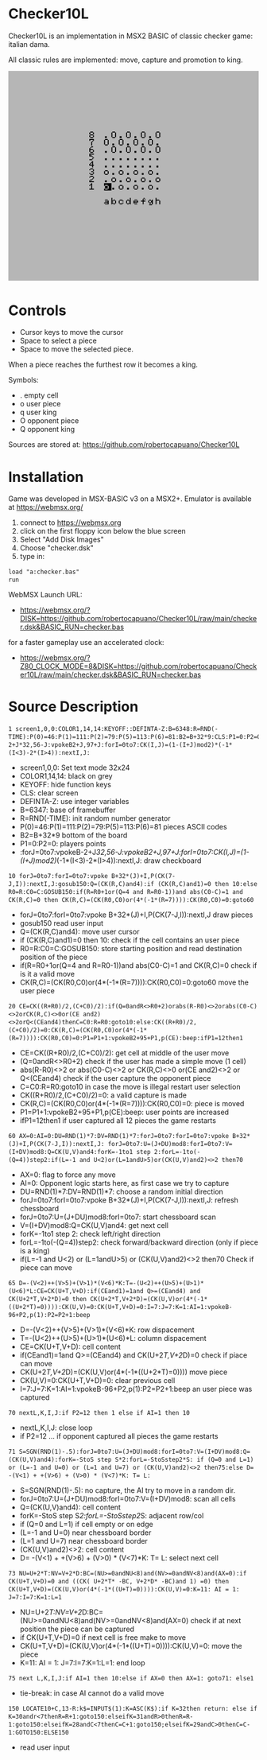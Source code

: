 # Checker10L
Checker10L is an implementation in MSX2 BASIC of classic checker game: italian dama.

All classic rules are implemented: move, capture and promotion to king.

![screenshot](screenshot.png)

# Controls
- Cursor keys to move the cursor
- Space to select a piece
- Space to move the selected piece.

When a piece reaches the furthest row it becomes a king.

Symbols:
- . empty cell
- o user piece
- q user king
- O opponent piece
- Q opponent king

Sources are stored at: https://github.com/robertocapuano/Checker10L

# Installation
Game was developed in MSX-BASIC v3 on a MSX2+. Emulator is available at https://webmsx.org/
1. connect to https://webmsx.org
2. click on the first floppy icon below the blue screen
3. Select "Add Disk Images"
4. Choose "checker.dsk"
5. type in:
```
load "a:checker.bas"
run
```

WebMSX Launch URL:

- https://webmsx.org/?DISK=https://github.com/robertocapuano/Checker10L/raw/main/checker.dsk&BASIC_RUN=checker.bas

for a faster gameplay use an accelerated clock:

- https://webmsx.org/?Z80_CLOCK_MODE=8&DISK=https://github.com/robertocapuano/Checker10L/raw/main/checker.dsk&BASIC_RUN=checker.bas

# Source Description

```
1 screen1,0,0:COLOR1,14,14:KEYOFF::DEFINTA-Z:B=6348:R=RND(-TIME):P(0)=46:P(1)=111:P(2)=79:P(5)=113:P(6)=81:B2=B+32*9:CLS:P1=0:P2=0:forJ=0to7:vpokeB-2+J*32,56-J:vpokeB2+J,97+J:forI=0to7:CK(I,J)=(1-(I+J)mod2)*(-1*(I<3)-2*(I>4)):nextI,J:
```
- screen1,0,0: Set text mode 32x24
- COLOR1,14,14: black on grey
- KEYOFF: hide function keys
- CLS: clear screen
- DEFINTA-Z: use integer variables
- B=6347: base of framebuffer
- R=RND(-TIME): init random number generator
- P(0)=46:P(1)=111:P(2)=79:P(5)=113:P(6)=81 pieces ASCII codes
- B2=B+32*9 bottom of the board
- P1=0:P2=0: players points
- :forJ=0to7:vpokeB-2+J*32,56-J:vpokeB2+J,97+J:forI=0to7:CK(I,J)=(1-(I+J)mod2)*(-1*(I<3)-2*(I>4)):nextI,J: draw checkboard

```
10 forJ=0to7:forI=0to7:vpoke B+32*(J)+I,P(CK(7-J,I)):nextI,J:gosub150:Q=(CK(R,C)and4):if (CK(R,C)and1)=0 then 10:else R0=R:C0=C:GOSUB150:if(R=R0+1or(Q=4 and R=R0-1))and abs(C0-C)=1 and CK(R,C)=0 then CK(R,C)=(CK(R0,C0)or(4*(-1*(R=7)))):CK(R0,C0)=0:goto60
```
- forJ=0to7:forI=0to7:vpoke B+32*(J)+I,P(CK(7-J,I)):nextI,J draw pieces
- gosub150 read user input
- Q=(CK(R,C)and4): move user cursor
- if (CK(R,C)and1)=0 then 10: check if the cell contains an user piece
- R0=R:C0=C:GOSUB150: store starting position and read destination position of the piece
- if(R=R0+1or(Q=4 and R=R0-1))and abs(C0-C)=1 and CK(R,C)=0 check if is it a valid move
- CK(R,C)=(CK(R0,C0)or(4*(-1*(R=7)))):CK(R0,C0)=0:goto60 move the user piece
```
20 CE=CK((R+R0)/2,(C+C0)/2):if(Q=0andR<>R0+2)orabs(R-R0)<>2orabs(C0-C)<>2orCK(R,C)<>0or(CE and2)<>2orQ<(CEand4)thenC=C0:R=R0:goto10:else:CK((R+R0)/2,(C+C0)/2)=0:CK(R,C)=(CK(R0,C0)or(4*(-1*(R=7)))):CK(R0,C0)=0:P1=P1+1:vpokeB2+95+P1,p(CE):beep:ifP1=12then1
```
- CE=CK((R+R0)/2,(C+C0)/2): get cell at middle of the user move
- (Q=0andR<>R0+2) check if the user has made a simple move (1 cell)
- abs(R-R0)<>2 or abs(C0-C)<>2 or CK(R,C)<>0 or(CE and2)<>2 or Q<(CEand4) check if the user capture the opponent piece
- C=C0:R=R0:goto10 in case the move is illegal restart user selection
- CK((R+R0)/2,(C+C0)/2)=0: a valid capture is made
- CK(R,C)=(CK(R0,C0)or(4*(-1*(R=7)))):CK(R0,C0)=0: piece is moved
- P1=P1+1:vpokeB2+95+P1,p(CE):beep: user points are increased
- ifP1=12then1 if user captured all 12 pieces the game restarts
 
```
60 AX=0:AI=0:DU=RND(1)*7:DV=RND(1)*7:forJ=0to7:forI=0to7:vpoke B+32*(J)+I,P(CK(7-J,I)):nextI,J: forJ=0to7:U=(J+DU)mod8:forI=0to7:V=(I+DV)mod8:Q=CK(U,V)and4:forK=-1to1 step 2:forL=-1to(-(Q=4))step2:if(L=-1 and U<2)or(L=1andU>5)or(CK(U,V)and2)<>2 then70
```
- AX=0: flag to force any move
- AI=0: Opponent logic starts here, as first case we try to capture
- DU=RND(1)*7:DV=RND(1)*7: choose a random initial direction
- forJ=0to7:forI=0to7:vpoke B+32*(J)+I,P(CK(7-J,I)):nextI,J: refresh chessboard
- forJ=0to7:U=(J+DU)mod8:forI=0to7: start chessboard scan
- V=(I+DV)mod8:Q=CK(U,V)and4: get next cell
- forK=-1to1 step 2: check left/right direction
- forL=-1to(-(Q=4))step2: check forward/backward direction (only if piece is a king)
- if(L=-1 and U<2) or (L=1andU>5) or (CK(U,V)and2)<>2 then70 Check if piece can move

```
65 D=-(V<2)++(V>5)+(V>1)*(V<6)*K:T=-(U<2)++(U>5)+(U>1)*(U<6)*L:CE=CK(U+T,V+D):if(CEand1)=1and Q>=(CEand4) and CK(U+2*T,V+2*D)=0 then CK(U+2*T,V+2*D)=(CK(U,V)or(4*(-1*((U+2*T)=0)))):CK(U,V)=0:CK(U+T,V+D)=0:I=7:J=7:K=1:AI=1:vpokeB-96+P2,p(1):P2=P2+1:beep
```
- D=-(V<2)++(V>5)+(V>1)*(V<6)*K: row dispacement
- T=-(U<2)++(U>5)+(U>1)*(U<6)*L: column dispacement
- CE=CK(U+T,V+D): cell content
- if(CEand1)=1and Q>=(CEand4) and CK(U+2*T,V+2*D)=0 check if piace can move
- CK(U+2*T,V+2*D)=(CK(U,V)or(4*(-1*((U+2*T)=0)))) move piece
- CK(U,V)=0:CK(U+T,V+D)=0: clear previous cell
- I=7:J=7:K=1:AI=1:vpokeB-96+P2,p(1):P2=P2+1:beep an user piece was captured
```
70 nextL,K,I,J:if P2=12 then 1 else if AI=1 then 10
```
- nextL,K,I,J: close loop
- if P2=12 ... if opponent captured all pieces the game restarts
```
71 S=SGN(RND(1)-.5):forJ=0to7:U=(J+DU)mod8:forI=0to7:V=(I+DV)mod8:Q=(CK(U,V)and4):forK=-StoS step S*2:forL=-StoSstep2*S: if (Q=0 and L=1) or (L=-1 and U=0) or (L=1 and U=7) or (CK(U,V)and2)<>2 then75:else D= -(V<1) + +(V>6) + (V>0) * (V<7)*K: T= L:
```
- S=SGN(RND(1)-.5): no capture, the AI try to move in a random dir.
- forJ=0to7:U=(J+DU)mod8:forI=0to7:V=(I+DV)mod8: scan all cells
- Q=(CK(U,V)and4): cell content
- forK=-StoS step S*2:forL=-StoSstep2*S: adjacent row/col
- if (Q=0 and L=1) if cell empty or on edge
- (L=-1 and U=0)  near chessboard border
- (L=1 and U=7) near chessboard border
- (CK(U,V)and2)<>2: cell content
- D= -(V<1) + +(V>6) + (V>0) * (V<7)*K: T= L: select next cell

```
73 NU=U+2*T:NV=V+2*D:BC=(NU>=0andNU<8)and(NV>=0andNV<8)and(AX=0):if CK(U+T,V+D)=0 and ((CK( U+2*T* -BC, V+2*D* -BC)and 1) =0) then CK(U+T,V+D)=(CK(U,V)or(4*(-1*((U+T)=0)))):CK(U,V)=0:K=11: AI = 1: J=7:I=7:K=1:L=1
```
- NU=U+2*T:NV=V+2*D:BC=(NU>=0andNU<8)and(NV>=0andNV<8)and(AX=0) check if at next position the piece can be captured
- if CK(U+T,V+D)=0 if next cell is free make to move
- CK(U+T,V+D)=(CK(U,V)or(4*(-1*((U+T)=0)))):CK(U,V)=0: move the piece
- K=11: AI = 1: J=7:I=7:K=1:L=1: end loop
```
75 next L,K,I,J:if AI=1 then 10:else if AX=0 then AX=1: goto71: else1
```
- tie-break: in case AI cannot do a valid move
```
150 LOCATE10+C,13-R:k$=INPUT$(1):K=ASC(K$):if K=32then return: else if K=30andr<7thenR=R+1:goto150:elseifK=31andR>0thenR=R-1:goto150:elseifK=28andC<7thenC=C+1:goto150;elseifK=29andC>0thenC=C-1:GOTO150:ELSE150
```
- read user input

